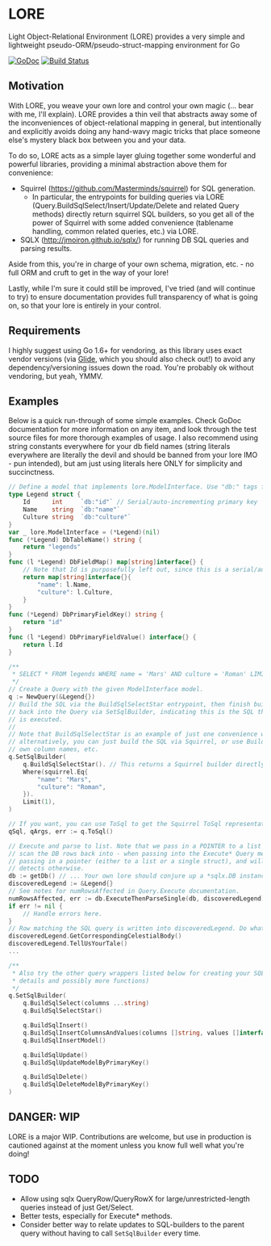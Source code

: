 # LORE
Light Object-Relational Environment (LORE) provides a very simple and lightweight pseudo-ORM/pseudo-struct-mapping environment for Go

[![GoDoc](https://godoc.org/github.com/abrahambotros/lore?status.svg)](https://godoc.org/github.com/abrahambotros/lore) [![Build Status](https://travis-ci.org/abrahambotros/lore.svg)](https://travis-ci.org/abrahambotros/lore)


## Motivation
With LORE, you weave your own lore and control your own magic (... bear with me, I'll explain). LORE provides a thin veil that abstracts away some of the inconveniences of object-relational mapping in general, but intentionally and explicitly avoids doing any hand-wavy magic tricks that place someone else's mystery black box between you and your data.

To do so, LORE acts as a simple layer gluing together some wonderful and powerful libraries, providing a minimal abstraction above them for convenience:

* Squirrel (https://github.com/Masterminds/squirrel) for SQL generation.
  * In particular, the entrypoints for building queries via LORE (Query.BuildSqlSelect/Insert/Update/Delete and related Query methods) directly return squirrel SQL builders, so you get all of the power of Squirrel with some added convenience (tablename handling, common related queries, etc.) via LORE.
* SQLX (http://jmoiron.github.io/sqlx/) for running DB SQL queries and parsing results.

Aside from this, you're in charge of your own schema, migration, etc. - no full ORM and cruft to get in the way of your lore!

Lastly, while I'm sure it could still be improved, I've tried (and will continue to try) to ensure documentation provides full transparency of what is going on, so that your lore is entirely in your control.

## Requirements
I highly suggest using Go 1.6+ for vendoring, as this library uses exact vendor versions (via [Glide](https://github.com/Masterminds/glide), which you should also check out!) to avoid any dependency/versioning issues down the road. You're probably ok without vendoring, but yeah, YMMV.

## Examples
Below is a quick run-through of some simple examples. Check GoDoc documentation for more information on any item, and look through the test source files for more thorough examples of usage. I also recommend using string constants everywhere for your db field names (string literals everywhere are literally the devil and should be banned from your lore IMO - pun intended), but am just using literals here ONLY for simplicity and succinctness.

```go
// Define a model that implements lore.ModelInterface. Use "db:" tags for SQLX directly.
type Legend struct {
    Id      int     `db:"id"` // Serial/auto-incrementing primary key
    Name    string  `db:"name"`
    Culture string  `db:"culture"`
}
var _ lore.ModelInterface = (*Legend)(nil)
func (*Legend) DbTableName() string {
    return "legends"
}
func (l *Legend) DbFieldMap() map[string]interface{} {
    // Note that Id is purposefully left out, since this is a serial/auto-incrementing field!
    return map[string]interface{}{
        "name": l.Name,
        "culture": l.Culture,
    }
}
func (*Legend) DbPrimaryFieldKey() string {
    return "id"
}
func (l *Legend) DbPrimaryFieldValue() interface{} {
    return l.Id
}

/**
 * SELECT * FROM legends WHERE name = 'Mars' AND culture = 'Roman' LIMIT 1;
 */
// Create a Query with the given ModelInterface model.
q := NewQuery(&Legend{})
// Build the SQL via the BuildSqlSelectStar entrypoint, then finish building via Squirrel. Set it
// back into the Query via SetSqlBuilder, indicating this is the SQL that will be run when the Query
// is executed.
//
// Note that BuildSqlSelectStar is an example of just one convenience wrapper that LORE provides;
// alternatively, you can just build the SQL via Squirrel, or use BuildSqlSelect and pass in your
// own column names, etc.
q.SetSqlBuilder(
    q.BuildSqlSelectStar(). // This returns a Squirrel builder directly now, so the rest of this chain here is purely Squirrel.
    Where(squirrel.Eq{
        "name": "Mars",
        "culture": "Roman",
    }).
    Limit(1),
)

// If you want, you can use ToSql to get the Squirrel ToSql representation of the Query at any time.
qSql, qArgs, err := q.ToSql()

// Execute and parse to list. Note that we pass in a POINTER to a list of structs we want to
// scan the DB rows back into - when passing into the Execute* Query methods, LORE assumes you're
// passing in a pointer (either to a list or a single struct), and will return an error if it
// detects otherwise.
db := getDb() // ... Your own lore should conjure up a *sqlx.DB instance here.
discoveredLegend := &Legend{}
// See notes for numRowsAffected in Query.Execute documentation.
numRowsAffected, err := db.ExecuteThenParseSingle(db, discoveredLegend)
if err != nil {
    // Handle errors here.
}
// Row matching the SQL query is written into discoveredLegend. Do whatever with it now.
discoveredLegend.GetCorrespondingCelestialBody()
discoveredLegend.TellUsYourTale()
...

/**
 * Also try the other query wrappers listed below for creating your SQL... (See GoDoc for more
 * details and possibly more functions)
 */
q.SetSqlBuilder(
    q.BuildSqlSelect(columns ...string)
    q.BuildSqlSelectStar()

    q.BuildSqlInsert()
    q.BuildSqlInsertColumnsAndValues(columns []string, values []interface{})
    q.BuildSqlInsertModel()

    q.BuildSqlUpdate()
    q.BuildSqlUpdateModelByPrimaryKey()

    q.BuildSqlDelete()
    q.BuildSqlDeleteModelByPrimaryKey()
)
```

## DANGER: WIP
LORE is a major WIP. Contributions are welcome, but use in production is cautioned against at the moment unless you know full well what you're doing!

## TODO
* Allow using sqlx QueryRow/QueryRowX for large/unrestricted-length queries instead of just Get/Select.
* Better tests, especially for Execute\* methods.
* Consider better way to relate updates to SQL-builders to the parent query without having to call `SetSqlBuilder` every time.